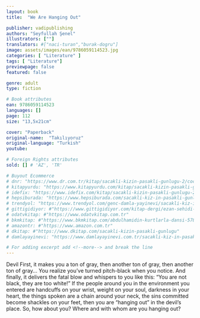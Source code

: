 ```yaml
---
layout: book
title:  "We Are Hanging Out"

publisher: vadipublishing
authors: "Seyfullah Şenel"
illustrators: [""]
translators: #["naci-turan","burak-dogru"]
image: assets/images/ean/9786059114523.jpg
categories: [ "Literature" ]
tags: [ "Literature"]
previewpage: false
featured: false

genre: adult
type: fiction

# Book attributes
ean: 9786059114523
languages: []
page: 112
size: "13,5x21cm"

cover: "Paperback"
original-name:  "Takılıyoruz"
original-language: "Turkish"
youtube:

# Foreign Rights attributes
sold: [] # 'AZ', 'TR'

# Buyout Ecommerce
# dnr: "https://www.dr.com.tr/kitap/sacakli-kizin-pasakli-gunlugu-2/cocuk-ve-genclik/genclik-10-yas/roman-oyku/urunno=0001893059001"
# kitapyurdu: "https://www.kitapyurdu.com/kitap/sacakli-kizin-pasakli-gunlugu-2-/560122.html&filter_name=Sa%C3%A7akl%C4%B1+K%C4%B1z%27%C4%B1n+Pasakl%C4%B1+G%C3%BCnl%C3%BC%C4%9F%C3%BC+2"
# idefix: "https://www.idefix.com/kitap/sacakli-kizin-pasakli-gunlugu-2/cocuk-ve-genclik/genclik-10-yas/roman-oyku/urunno=0001893059001"
# hepsiburada: "https://www.hepsiburada.com/sacakli-kiz-in-pasakli-gunlugu-2-damla-yayinevi-p-HBV000012ER86"
# trendyol: "https://www.trendyol.com/genc-damla-yayinevi/sacakli-kiz-in-pasakli-gunlugu-2-p-54825777"
# gittigidiyor: #"https://www.gittigidiyor.com/kitap-dergi/ezan-sehidi-adnan-menderes_pdp_732728793"
# odatvkitap: #"https://www.odatvkitap.com.tr"
# bkmkitap: #"https://www.bkmkitap.com/abdulhamidin-kurtlarla-dansi-578226"
# amazontr: #"https://www.amazon.com.tr"
# dkitap: #"https://www.dkitap.com/sacakli-kizin-pasakli-gunlugu"
# damlayayinevi: "https://www.damlayayinevi.com.tr/sacakli-kiz-in-pasakli-gunlugu-2-bu-iste-bi-terslik-var"

# For adding excerpt add <!--more--> and break the line
---
```

Devil First, it makes you a ton of gray, then
another ton of gray, then another ton of gray... You
realize you’ve turned pitch-black when you notice.
And finally, it delivers the fatal blow and whispers
to you like this: “You are not black, they are too
white!”
If the people around you in the environment you
entered are handcuffs on your wrist, weight on
your soul, darkness in your heart, the things spoken are a chain around your neck, the sins committed become shackles on your feet, then you are
“hanging out” in the devil’s place.
So, how about you? Where and with whom are
you hanging out?
<!--more--> 

